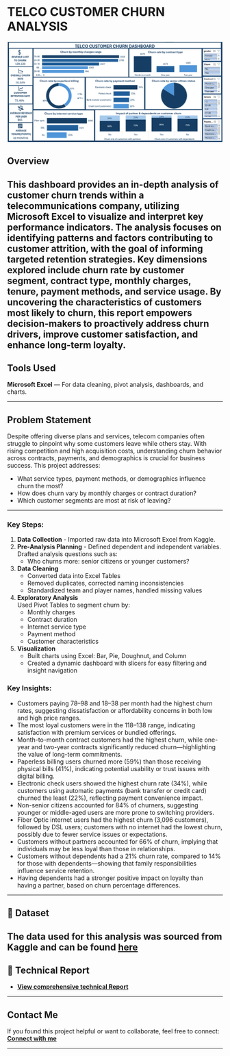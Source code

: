 # TELCO CUSTOMER CHURN ANALYSIS
![Dashboard Preview](https://github.com/favy-codez/TELCO-CUSTOMER-CHURN-ANALYSIS/blob/main/Dashboard%205.png)

## Overview
This dashboard provides an in-depth analysis of customer churn trends within a telecommunications company, utilizing Microsoft Excel to visualize and interpret key performance indicators. The analysis focuses on identifying patterns and factors contributing to customer attrition, with the goal of informing targeted retention strategies. Key dimensions explored include churn rate by customer segment, contract type, monthly charges, tenure, payment methods, and service usage. By uncovering the characteristics of customers most likely to churn, this report empowers decision-makers to proactively address churn drivers, improve customer satisfaction, and enhance long-term loyalty.
---

## Tools Used
**Microsoft Excel** — For data cleaning, pivot analysis, dashboards, and charts.
  
---
## Problem Statement
Despite offering diverse plans and services, telecom companies often struggle to pinpoint why some customers leave while others stay. With rising competition and high acquisition costs, understanding churn behavior across contracts, payments, and demographics is crucial for business success.
This project addresses:
- What service types, payment methods, or demographics influence churn the most?
- How does churn vary by monthly charges or contract duration?
- Which customer segments are most at risk of leaving?
---

### Key Steps:
1. **Data Collection** - Imported raw data into Microsoft Excel from Kaggle.
2. **Pre-Analysis Planning** - Defined dependent and independent variables. Drafted analysis questions such as:
   - Who churns more: senior citizens or younger customers?
3. **Data Cleaning**
     - Converted data into Excel Tables
     - Removed duplicates, corrected naming inconsistencies
     - Standardized team and player names, handled missing values
4. **Exploratory Analysis**  
   Used Pivot Tables to segment churn by:
   - Monthly charges
   - Contract duration
   - Internet service type
   - Payment method
   - Customer characteristics
5. **Visualization**  
   - Built charts using Excel: Bar, Pie, Doughnut, and Column
   - Created a dynamic dashboard with slicers for easy filtering and insight navigation

### Key Insights:
- Customers paying $78–$98 and $18–$38 per month had the highest churn rates, suggesting dissatisfaction or affordability concerns in both low and high price ranges.
- The most loyal customers were in the $118–$138 range, indicating satisfaction with premium services or bundled offerings.
- Month-to-month contract customers had the highest churn, while one-year and two-year contracts significantly reduced churn—highlighting the value of long-term commitments.
- Paperless billing users churned more (59%) than those receiving physical bills (41%), indicating potential usability or trust issues with digital billing.
- Electronic check users showed the highest churn rate (34%), while customers using automatic payments (bank transfer or credit card) churned the least (22%), reflecting payment convenience impact.
- Non-senior citizens accounted for 84% of churners, suggesting younger or middle-aged users are more prone to switching providers.
- Fiber Optic internet users had the highest churn (3,096 customers), followed by DSL users; customers with no internet had the lowest churn, possibly due to fewer service issues or expectations.
- Customers without partners accounted for 66% of churn, implying that individuals may be less loyal than those in relationships.
- Customers without dependents had a 21% churn rate, compared to 14% for those with dependents—showing that family responsibilities influence service retention.
- Having dependents had a stronger positive impact on loyalty than having a partner, based on churn percentage differences.


---

## 📂 Dataset
**The data used for this analysis was sourced from Kaggle and can be found [here](https://www.kaggle.com/datasets/blastchar/telco-customer-churn/data)**  
---
## 📄 Technical Report
- **[View comprehensive technical Report ](https://medium.com/@ezeliorafavour/telco-customer-churn-analysis-d6942219f1b6)**  
---

## Contact Me

If you found this project helpful or want to collaborate, feel free to connect:
[**Connect with me**](https://linktr.ee/ezelioragodsfavour)

---



